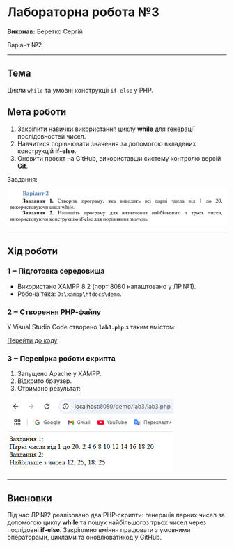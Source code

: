 
# Лабораторна робота №3

**Виконав:** Веретко Сергій

Варіант №2

---

## Тема

Цикли `while` та умовні конструкції `if‑else` у PHP.

## Мета роботи

1. Закріпити навички використання циклу **while** для генерації послідовностей чисел.
2. Навчитися порівнювати значення за допомогою вкладених конструкцій **if‑else**.
3. Оновити проєкт на GitHub, використавши систему контролю версій **Git**.

Завдання:

![image](https://github.com/xanax4rl/Web-technologies_and_web-design/blob/main/lab3/lab3_task.png)

---

## Хід роботи

### 1 ‒ Підготовка середовища

* Використано XAMPP 8.2 (порт 8080 налаштовано у ЛР №1).
* Робоча тека: `D:\xampp\htdocs\demo`.

### 2 ‒ Створення PHP‑файлу

У Visual Studio Code створено **`lab3.php`** з таким вмістом:

[Перейти до коду](https://github.com/xanax4rl/Web-technologies_and_web-design/blob/main/lab3/lab3.php)

### 3 ‒ Перевірка роботи скрипта

1. Запущено Apache у XAMPP.
2. Відкрито браузер.
3. Отримано результат:

![image](https://github.com/xanax4rl/Web-technologies_and_web-design/blob/main/lab3/lab3.png)

---

## Висновки

Під час ЛР №2 реалізовано два PHP‑скрипти: генерація парних чисел за допомогою циклу **while** 
та пошук найбільшогоз трьох чисел через послідовні **if‑else**. 
Закріплено вміння працювати з умовними операторами, циклами та оновлюватикод у GitHub.


